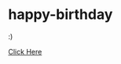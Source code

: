 # happy-birthday
:)

<a href="https://atalarmdhn.github.io/hppybirthday/" target="blank">Click Here</a>
